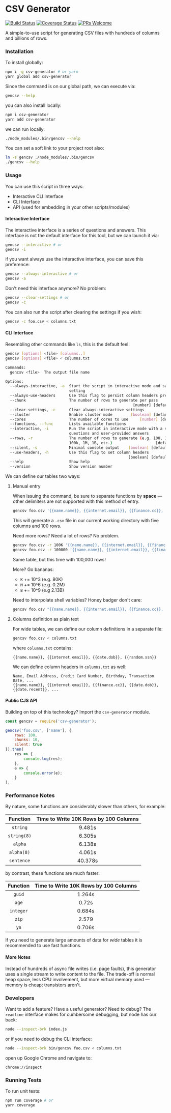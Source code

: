 CSV Generator
=============

[![Build Status](https://travis-ci.org/atomicpages/csv-generator.svg?branch=master)](https://travis-ci.org/atomicpages/csv-generator) [![Coverage Status](https://coveralls.io/repos/github/atomicpages/csv-generator/badge.svg?branch=master)](https://coveralls.io/github/atomicpages/csv-generator?branch=master) [![PRs Welcome](https://img.shields.io/badge/PRs-welcome-brightgreen.svg?style=flat-square)](http://makeapullrequest.com)

A simple-to-use script for generating CSV files with hundreds of columns and billions of rows.

### Installation
To install globally:

```bash
npm i -g csv-generator # or yarn
yarn global add csv-generator
```

Since the command is on our global path, we can execute via:

```bash
gencsv --help
```

you can also install locally:

```bash
npm i csv-generator
yarn add csv-generator
```

we can run locally:

```bash
./node_modules/.bin/gencsv --help
```

You can set a soft link to your project root also:

```bash
ln -s gencsv ./node_modules/.bin/gencsv
./gencsv --help
```

### Usage
You can use this script in three ways:

* Interactive CLI Interface
* CLI Interface
* API (used for embedding in your other scripts/modules)

#### Interactive Interface
The interactive interface is a series of questions and answers. This interface is not the default interface for this tool, but we can launch it via:

```bash
gencsv --interactive # or
gencsv -i
```

if you want always use the interactive interface, you can save this preference:

```bash
gencsv --always-interactive # or
gencsv -a
```

Don't need this interface anymore? No problem:

```bash
gencsv --clear-settings # or
gencsv -c
```

You can also run the script after clearing the settings if you wish:

```bash
gencsv -c foo.csv < columns.txt
```

#### CLI Interface
Resembling other commands like `ls`, this is the default feel:

```bash
gencsv [options] <file> [columns..]
gencsv [options] <file> < columns.txt

Commands:
  gencsv <file>  The output file name

Options:
  --always-interactive, -a  Start the script in interactive mode and save this
                            setting
  --always-use-headers      Use this flag to persist column headers preferences
  --chunk                   The number of rows to generate per pass
                                                        [number] [default: 1000]
  --clear-settings, -c      Clear always-interactive settings
  --cluster                 Enable cluster mode        [boolean] [default: true]
  --cores                   The number of cores to use     [number] [default: 8]
  --functions, --func       Lists available functions
  --interactive, -i         Run the script in interactive mode with a series of
                            questions and user-provided answers
  --rows, -r                The number of rows to generate (e.g. 100, 100000,
                            100k, 1M, 1B, etc.)                   [default: 100]
  --silent, -s              Minimal console output    [boolean] [default: false]
  --use-headers, -h         Use this flag to set column headers
                                                      [boolean] [default: false]
  --help                    Show help                                  [boolean]
  --version                 Show version number                        [boolean]
```

We can define our tables two ways:

1. Manual entry

    When issuing the command, be sure to separate functions by **space** &mdash; other delimiters are not supported with this method of entry.

    ```bash
    gencsv foo.csv '{{name.name}}, {{internet.email}}, {{finance.cc}}, {{date.recent}}, {{helpers.randomize(["a", "b"])}}'
    ```

    This will generate a `.csv` file in our current working directory with five columns and 100 rows.

    Need more rows? Need a lot of rows? No problem.

    ```bash
    gencsv foo.csv -r 100K '{{name.name}}, {{internet.email}}, {{finance.cc}}, {{date.format(null, "dd/mm/yyyy")}}' # or
    gencsv foo.csv -r 100000 '{{name.name}}, {{internet.email}}, {{finance.cc}}, {{date.format(null, "dd/mm/yyyy")}}'
    ```

    Same table, but this time with 100,000 rows!

    More? Go bananas:

    * `K` += 10^3 (e.g. 80K)
    * `M` += 10^6 (e.g. 0.2M)
    * `B` += 10^9 (e.g 2.13B)

    Need to interpolate shell variables? Honey badger don't care:

    ```bash
    gencsv foo.csv "{{name.name}}, {{internet.email}}, {{finance.cc}}, {{helpers.randomize(['$USER', 'John Doe', 'Jane Doe'])}}"
    ```

2. Columns definition as plain text

    For wide tables, we can define our column definitions in a separate file:

    ```bash
    gencsv foo.csv < columns.txt
    ```

    where `columns.txt` contains:

    ```
    {{name.name}}, {{internet.email}}, {{date.dob}}, {{random.ssn}}
    ```

    We can define column headers in `columns.txt` as well:

    ```
    Name, Email Address, Credit Card Number, Birthday, Transaction Date, ...
    {{name.name}}, {{internet.email}}, {{finance.cc}}, {{date.dob}}, {{date.recent}}, ...
    ```

#### Public CJS API
Building on top of this technology? Import the `csv-generator` module.

```js
const gencsv = require('csv-generator');

gencsv('foo.csv', ['name'], {
    rows: 100,
    chunks: 10,
    silent: true
}).then(
    res => {
        console.log(res);
    },
    e => {
        console.error(e);
    }
);
```

### Performance Notes
By nature, some functions are considerably slower than others, for example:

| Function | Time to Write 10K Rows by 100 Columns |
| :---: | :---: |
| `string` | 9.481s |
| `string(8)` | 6.305s |
| `alpha` | 6.138s |
| `alpha(8)` | 4.061s |
| `sentence` | 40.378s |

by contrast, these functions are much faster:

| Function | Time to Write 10K Rows by 100 Columns |
| :---: | :---: |
| `guid` | 1.264s |
| `age` | 0.72s |
| `integer` | 0.684s |
| `zip` | 2.579 |
| `yn` | 0.706s |

If you need to generate large amounts of data for _wide_ tables it is recommended to use fast functions.

#### More Notes
Instead of hundreds of async file writes (i.e. page faults), this generator uses a single stream to write content to the file. The trade-off is normal heap space, less CPU involvement, but more virtual memory used &mdash; memory is cheap; transistors aren't.

### Developers
Want to add a feature? Have a useful generator? Need to debug? The `readline` interface makes for cumbersome debugging, but node has our back:

```bash
node --inspect-brk index.js
```

or if you need to debug the CLI interface:

```bash
node --inspect-brk bin/gencsv foo.csv < columns.txt
```

open up Google Chrome and navigate to:

```
chrome://inspect
```

### Running Tests
To run unit tests:

```bash
npm run coverage # or
yarn coverage
```
